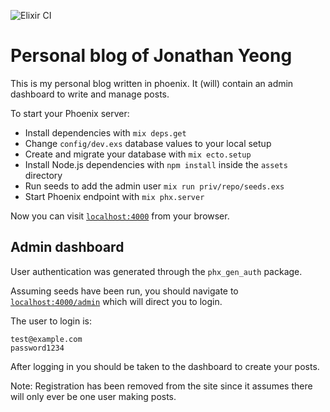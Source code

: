 ![Elixir CI](https://github.com/jonathanyeong/phoenix_blog/workflows/Elixir%20CI/badge.svg)

# Personal blog of Jonathan Yeong

This is my personal blog written in phoenix. It (will) contain an admin dashboard to write and manage posts.

To start your Phoenix server:

  * Install dependencies with `mix deps.get`
  * Change `config/dev.exs` database values to your local setup
  * Create and migrate your database with `mix ecto.setup`
  * Install Node.js dependencies with `npm install` inside the `assets` directory
  * Run seeds to add the admin user `mix run priv/repo/seeds.exs`
  * Start Phoenix endpoint with `mix phx.server`

Now you can visit [`localhost:4000`](http://localhost:4000) from your browser.

## Admin dashboard

User authentication was generated through the `phx_gen_auth` package.

Assuming seeds have been run, you should navigate to [`localhost:4000/admin`](http://localhost:4000/admin) which will direct you to login.

The user to login is:

```
test@example.com
password1234
```

After logging in you should be taken to the dashboard to create your posts.

Note: Registration has been removed from the site since it assumes there will only ever be one user making posts.